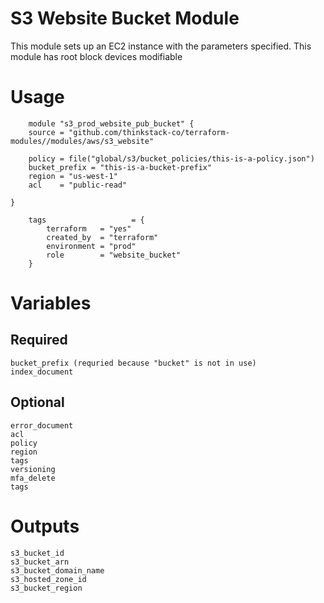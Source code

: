 S3 Website Bucket Module
=================

This module sets up an EC2 instance with the parameters specified. This module has root block devices modifiable


# Usage
        module "s3_prod_website_pub_bucket" {
        source = "github.com/thinkstack-co/terraform-modules//modules/aws/s3_website"
        
        policy = file("global/s3/bucket_policies/this-is-a-policy.json")
        bucket_prefix = "this-is-a-bucket-prefix"
        region = "us-west-1"
        acl    = "public-read"
        
    }

        tags                   = {
            terraform   = "yes"
            created_by  = "terraform"
            environment = "prod"
            role        = "website_bucket"
        }

# Variables
## Required
    bucket_prefix (requried because "bucket" is not in use)
    index_document


## Optional
    error_document
    acl
    policy
    region
    tags
    versioning
    mfa_delete
    tags


# Outputs
    s3_bucket_id
    s3_bucket_arn
    s3_bucket_domain_name
    s3_hosted_zone_id
    s3_bucket_region
